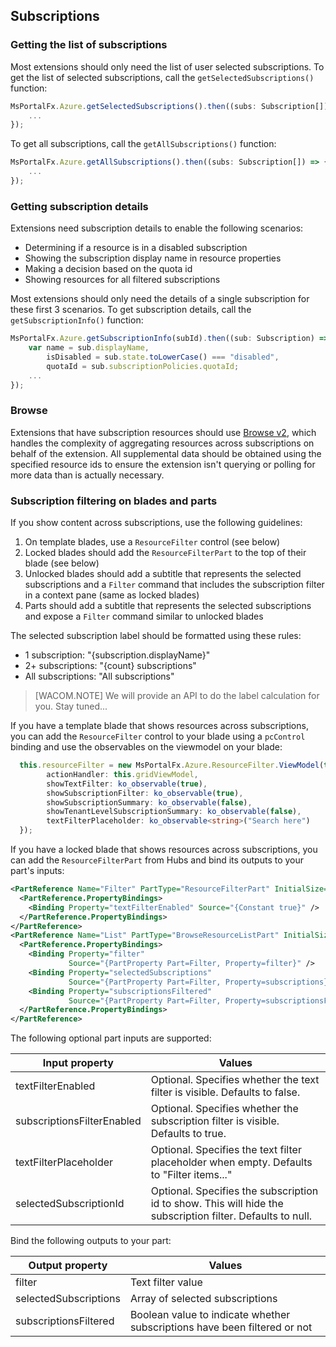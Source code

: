 
## Subscriptions

### Getting the list of subscriptions
Most extensions should only need the list of user selected subscriptions. To get the list of selected subscriptions, call the `getSelectedSubscriptions()` function:

```ts
MsPortalFx.Azure.getSelectedSubscriptions().then((subs: Subscription[]) => {
    ...
});
```

To get all subscriptions, call the `getAllSubscriptions()` function:

```ts
MsPortalFx.Azure.getAllSubscriptions().then((subs: Subscription[]) => {
    ...
});
```

### Getting subscription details
Extensions need subscription details to enable the following scenarios:

* Determining if a resource is in a disabled subscription
* Showing the subscription display name in resource properties
* Making a decision based on the quota id
* Showing resources for all filtered subscriptions

Most extensions should only need the details of a single subscription for these first 3 scenarios. To get subscription details, call the `getSubscriptionInfo()` function:

```ts
MsPortalFx.Azure.getSubscriptionInfo(subId).then((sub: Subscription) => {
    var name = sub.displayName,
        isDisabled = sub.state.toLowerCase() === "disabled",
        quotaId = sub.subscriptionPolicies.quotaId;
    ...
});
```

### Browse
Extensions that have subscription resources should use [Browse v2](top-extensions-browse.md), which handles the complexity of aggregating resources across subscriptions on behalf of the extension. All supplemental data should be obtained using the specified resource ids to ensure the extension isn't querying or polling for more data than is actually necessary.


### Subscription filtering on blades and parts
If you show content across subscriptions, use the following guidelines:

1. On template blades, use a `ResourceFilter` control (see below)
1. Locked blades should add the `ResourceFilterPart` to the top of their blade (see below)
1. Unlocked blades should add a subtitle that represents the selected subscriptions and a `Filter` command that includes the subscription filter in a context pane (same as locked blades)
1. Parts should add a subtitle that represents the selected subscriptions and expose a `Filter` command similar to unlocked blades

The selected subscription label should be formatted using these rules:

* 1 subscription: "{subscription.displayName}"
* 2+ subscriptions: "{count} subscriptions"
* All subscriptions: "All subscriptions"

> [WACOM.NOTE] We will provide an API to do the label calculation for you. Stay tuned...

If you have a template blade that shows resources across subscriptions, you can add the `ResourceFilter` control to your blade using a `pcControl` binding and use the observables on the viewmodel on your blade:
```ts
  this.resourceFilter = new MsPortalFx.Azure.ResourceFilter.ViewModel(this._container, {
        actionHandler: this.gridViewModel,
        showTextFilter: ko_observable(true),
        showSubscriptionFilter: ko_observable(true),
        showSubscriptionSummary: ko_observable(false),
        showTenantLevelSubscriptionSummary: ko_observable(false),
        textFilterPlaceholder: ko_observable<string>("Search here")
  });
```

If you have a locked blade that shows resources across subscriptions, you can add the `ResourceFilterPart` from Hubs and bind its outputs to your part's inputs:

```xml
<PartReference Name="Filter" PartType="ResourceFilterPart" InitialSize="FullWidthFitHeight">
  <PartReference.PropertyBindings>
    <Binding Property="textFilterEnabled" Source="{Constant true}" />
  </PartReference.PropertyBindings>
</PartReference>
<PartReference Name="List" PartType="BrowseResourceListPart" InitialSize="FullWidthFitHeight">
  <PartReference.PropertyBindings>
    <Binding Property="filter"
             Source="{PartProperty Part=Filter, Property=filter}" />
    <Binding Property="selectedSubscriptions"
             Source="{PartProperty Part=Filter, Property=subscriptions}" />
    <Binding Property="subscriptionsFiltered"
             Source="{PartProperty Part=Filter, Property=subscriptionsFiltered}" />
  </PartReference.PropertyBindings>
</PartReference>
```

The following optional part inputs are supported:

| Input property             | Values |
|----------------------------|--------|
| textFilterEnabled          | Optional. Specifies whether the text filter is visible. Defaults to false. |
| subscriptionsFilterEnabled | Optional. Specifies whether the subscription filter is visible. Defaults to true. |
| textFilterPlaceholder      | Optional. Specifies the text filter placeholder when empty. Defaults to "Filter items..." |
| selectedSubscriptionId     | Optional. Specifies the subscription id to show. This will hide the subscription filter. Defaults to null. |

Bind the following outputs to your part:

| Output property       | Values |
|-----------------------|--------|
| filter                | Text filter value |
| selectedSubscriptions | Array of selected subscriptions |
| subscriptionsFiltered | Boolean value to indicate whether subscriptions have been filtered or not |

